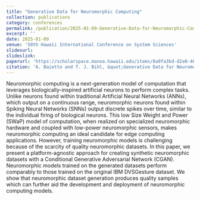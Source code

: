 ```yaml
---
title: "Generative Data for Neuromorphic Computing"
collection: publications
category: conferences
permalink: /publication/2025-01-09-Generative-Data-for-Neuromorphic-Computing
excerpt: ''
date: 2025-01-09
venue: '58th Hawaii International Conference on System Sciences'
slidesurl: 
slideslink: 
paperurl: 'https://scholarspace.manoa.hawaii.edu/items/8a9fa3bd-d2a0-460b-9156-525ce0f2ddd5'
citation: 'A. Baietto and T. J. Bihl, &quot;Generative Data for Neuromorphic Computing,&quot; in <i>58th Hawaii International Conference on System Sciences (HICSS)</i>, Big Island, HI, USA, 2025, pp. 7246-7255, https://hdl.handle.net/10125/109719.'
---
```


Neuromorphic computing is a next-generation model of computation that leverages biologically-inspired artificial neurons to perform complex tasks. Unlike neurons found within traditional Artificial Neural Networks (ANNs), which output on a continuous range, neuromorphic neurons found within Spiking Neural Networks (SNNs) output discrete spikes over time, similar to the individual firing of biological neurons. This low Size Weight and Power (SWaP) model of computation, when realized on specialized neuromorphic hardware and coupled with low-power neuromorphic sensors, makes neuromorphic computing an ideal candidate for edge computing applications. However, training neuromorphic models is challenging because of the scarcity of quality neuromorphic datasets. In this paper, we present a platform-agnostic approach for creating synthetic neuromorphic datasets with a Conditional Generative Adversarial Network (CGAN). Neuromorphic models trained on the generated datasets perform comparably to those trained on the original IBM DVSGesture dataset. We show that neuromorphic dataset generation produces quality samples which can further aid the development and deployment of neuromorphic computing models.